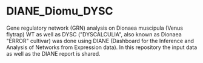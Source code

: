 # DIANE_Diomu_DYSC
Gene regulatory network (GRN) analysis on Dionaea muscipula (Venus flytrap) WT as well as DYSC ("DYSCALCULIA", also known as Dionaea "ERROR" cultivar) was done using DIANE (Dashboard for the Inference and Analysis of Networks from Expression data). In this repository the input data as well as the DIANE report is shared.

